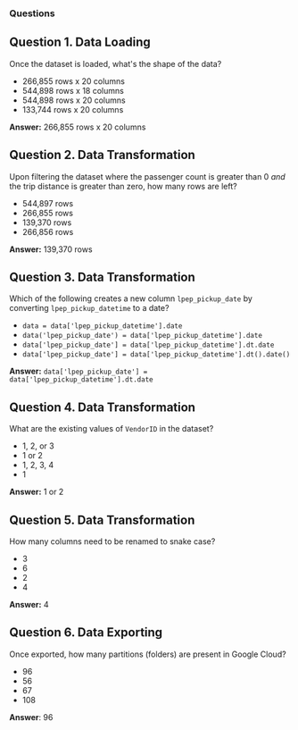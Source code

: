### Questions

## Question 1. Data Loading

Once the dataset is loaded, what's the shape of the data?

- 266,855 rows x 20 columns
- 544,898 rows x 18 columns
- 544,898 rows x 20 columns
- 133,744 rows x 20 columns

**Answer:** 266,855 rows x 20 columns

## Question 2. Data Transformation

Upon filtering the dataset where the passenger count is greater than 0 _and_ the trip distance is greater than zero, how many rows are left?

- 544,897 rows
- 266,855 rows
- 139,370 rows
- 266,856 rows

**Answer:** 139,370 rows

## Question 3. Data Transformation

Which of the following creates a new column `lpep_pickup_date` by converting `lpep_pickup_datetime` to a date?

- `data = data['lpep_pickup_datetime'].date`
- `data('lpep_pickup_date') = data['lpep_pickup_datetime'].date`
- `data['lpep_pickup_date'] = data['lpep_pickup_datetime'].dt.date`
- `data['lpep_pickup_date'] = data['lpep_pickup_datetime'].dt().date()`

**Answer:** `data['lpep_pickup_date'] = data['lpep_pickup_datetime'].dt.date`

## Question 4. Data Transformation

What are the existing values of `VendorID` in the dataset?

- 1, 2, or 3
- 1 or 2
- 1, 2, 3, 4
- 1

**Answer:** 1 or 2

## Question 5. Data Transformation

How many columns need to be renamed to snake case?

- 3
- 6
- 2
- 4

**Answer:** 4

## Question 6. Data Exporting

Once exported, how many partitions (folders) are present in Google Cloud?

- 96
- 56
- 67
- 108

**Answer**: 96
